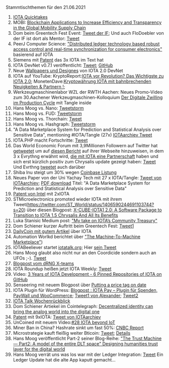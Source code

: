 Stammtischthemen für den 21.06.2021

1. [IOTA Quicktakes](https://www.youtube.com/watch?v=IL4ksQfEkfs)
2. MOBI: [Blockchain Applications to Increase Efficiency and Transparency in the Global Mobility Supply Chain](
https://dlt.mobi/blockchain-applications-to-increase-efficiency-and-transparency-in-the-global-mobility-supply-chain/)
3. Dom beim Greentech Fest Event: [Tweet der IF](https://twitter.com/iota/status/1404495199812861961?s=19); Und auch FloDoebler von der IF ist dort als Mentor: [Tweet](https://twitter.com/FloDoebler/status/1404729178197475329?s=20)
4.  PeerJ Computer Science: ["Distributed ledger technology based robust access control and real-time synchronization for consumer electronics"](https://peerj.com/articles/cs-566/) basierend auf IOTA
5.  Siemens mit [Patent](https://worldwide.espacenet.com/patent/search/family/068732938/publication/EP3829103A1?q=pn%3DEP3829103A1) das 3x IOTA im Text hat
6.  IOTA DevNet v0.7.1 veröffentlicht: [Tweet](https://twitter.com/AngeloCapossele/status/1404761949787803653?s=20); [GitHub](https://github.com/iotaledger/goshimmer/releases/tag/v0.7.1)
7.  Neue [Wallpapers und Designes](https://files.iota.org/media/IOTA_2_0_DevNet_Nectar_Image_Pack2.zip) von IOTA 2.0 DevNet
8.  IOTA auf YouTube: KryptoReport:[IOTA vor Revolution? Das Wichtigste zu IOTA 2.0](https://www.youtube.com/watch?v=ricquJW7LAw); MonetenDave:[Kryptowährung IOTA mit bahnbrechenden Neuigkeiten & Partnern !](https://www.youtube.com/watch?v=sID89zc4YyM); 
9.  Werkzeugmaschinenlabor WZL der RWTH Aachen: Neues Promo-Video zum 30.Aachener Werkzeugmaschinen-Kolloquium [Der Digitale Zwilling im Production Cycle](https://www.youtube.com/watch?v=uH7y62KPcxk) mit Tangle inside
10.  Hans Moog vs. Nano: [Tweetstorm](https://twitter.com/hus_qy/status/1404772058781949960?s=20)
11.  Hans Moog vs. FUD: [Tweetstorm](https://twitter.com/hus_qy/status/1404788914708176898?s=20)
12.  Hans Moog vs. Thorchain: [Tweet](https://twitter.com/hus_qy/status/1404849809169715201?s=20)
13.  Hans Moog vs. Hashgraph: [Tweetstorm](https://twitter.com/hus_qy/status/1405100379470286852?s=20)
14.  "A Data Marketplace System for Prediction and Statistical Analysis over Sensitive Data", mentioning #IOTA/Tangle (27x) [IOTAarchiev Tweet](https://twitter.com/_iotaarchive/status/1405059820705755139?s=20)
15.  IOTA.PHP macht Fortschritte: [Tweet](https://twitter.com/SourCL_Stefan/status/1405117418486349824?s=20)
16.  Das World Economic Forum mit 3,9Millionen Followern auf Twitter hat [getweetet](https://twitter.com/wef/status/1404789586048524288?s=20) um auf [diesen Bericht](https://www.weforum.org/agenda/2021/06/how-digital-authentication-could-drive-a-resale-revolution-for-fashion?utm_source=twitter&utm_medium=social_scheduler&utm_term=Circular+Economy&utm_content=15/06/2021+14:15) auf ihrer Webseite hinzuweisen, in dem 3 x Evrythng erwähnt wird, [die mit IOTA eine Partnerschaft](https://blog.iota.org/iota-evrythng-2a9b4b9d922d/) haben und sich erst kürzlich positiv zum Chrysalis update gezeigt haben: [Tweet](https://twitter.com/EVRYTHNG/status/1385982865075318785?s=20) Und Evrthng [tweetet](https://twitter.com/EVRYTHNG/status/1405154943732965378?s=20) auch darüber
17.  Shiba Inu steigt um 30% wegen [Coinbase Listung](https://www.crypto-news-flash.com/de/shiba-inu-schiesst-um-30-hoch-nach-coinbase-notierung/?feed_id=818&_unique_id=60c9e5b950251)
18.  Neues Paper von der Uni Yachay Tech mit 27 x IOTA/Tangle: [Tweet von IOTAarchiev](https://twitter.com/_iotaarchive/status/1405059820705755139?s=20); [PDF download](https://201.159.223.86/bitstream/123456789/307/1/ECMC0050.pdf) Titel: "A Data Marketplace System for Prediction and Statistical
Analysis over Sensitive Data"
19. [Patent von Intel](https://twitter.com/_iotaarchive/status/1405413652228939783?s=19) mit 2xIOTA
20. STMicroelectronics promoted wieder IOTA mit ihrem Tweet(https://twitter.com/ST_World/status/1406590244691103744?s=20) über diesen Blogpost: [X-CUBE-IOTA1 2.0: A Software Package to Transition to IOTA 1.5 Chrysalis And All Its Benefits](https://blog.st.com/x-cube-iota1/)
21. Luka Stanisic Medium post: ["My take on IOTA’s Community Treasury"](https://luka99.medium.com/my-take-on-iotas-community-treasury-f40deb7b56ba)
22. Dom Schiener kurzer Auftritt beim Greentech Fest: [Tweet1](https://twitter.com/iotatokennews/status/1405451756839055364?s=20)
23. [DailyCoin mit gutem Artikel](https://dailycoin.com/iotas-answer-to-the-blockchain-distributed-ledger-technology-scaled-globally/) über IOTA
24. Automation Worlkd berichtet über ["The Machine-To-Machine Marketplace"](https://www.automationworld.com/factory/robotics/article/21485606/evolution-of-machine-autonomy-in-factory-transactions))
25. IOTABeeliever startet [iotatalk.org](https://iotatalk.org/); Hier [sein Tweet](https://twitter.com/IOTABeeliever/status/1405486404453478402?s=20)
26. Hans Moog glaubt also nicht nur an den Coordicide sondern auch an UFOs ;-). [Tweet](https://twitter.com/hus_qy/status/1405661433275289601?s=20)
27. [Blogpost vom dRNG X-teams](https://blog.iota.org/drng-commitee-x-team/)
28. IOTA Roundup heißen jetzt IOTA Weekly: [Tweet](https://twitter.com/IotaWeekly/status/1405784416903995393?s=20)
29. Video: [3 Years of IOTA Development - 6 Pinned Repositories of IOTA on GitHub](https://www.youtube.com/watch?v=grLt41wPOYA)
30. Senseering mit neuem Blogpost über [Putting a price tag on date](https://medium.com/senseering/putting-a-price-tag-on-data-e846477ace2e)
31. IOTA Plugin für WordPress: [Blogpost : IOTA Pay – Plugin für Spenden, PayWall und WooCommerce](https://short-aktien.de/iota-pay-wordpress-plugin-spenden-woocommerce/); [Tweet1 von Alexander](https://twitter.com/shortaktien/status/1406250454384885763?s=20); [Tweet2](https://twitter.com/shortaktien/status/1406580043636170754?s=20)
32. [IOTA Talk Wochenrückblick](https://www.iota-talk.com/index.php?article-amp/93-wochenr%C3%BCckblick-vom-13-bis-19-juni-2021/&article%2F93-wochenr%C3%BCckblick-vom-13-bis-19-juni-2021%2F=&__twitter_impression=true)
33. Dom Schiener Artiekel im Cointelegraph: [Decentralized identity can bring the analog world into the digital one](https://cointelegraph.com/news/decentralized-identity-can-bring-the-analog-world-into-the-digital-one)
34. [Patent](https://worldwide.espacenet.com/patent/search/family/075647484/publication/CN112751915A?q=pn%3DCN112751915A) mit 9xIOTA: [Tweet von IOTAarchiev](https://twitter.com/_iotaarchive/status/1406861694828175360)
35. UnCoined mit neuem Video:[#28 IOTA beyond IoT](https://www.youtube.com/watch?v=rIYtFQpHw-U)
36. Miner Ban in China? Hashrate sinkt um fast 50%: [CNBC Report](https://www.cnbc.com/2021/06/15/chinas-bitcoin-miner-exodus-.html)
37. Microstrategie kauft fleißig weiter Bticoin: [Tweet](https://twitter.com/michael_saylor/status/1406946140344442882?s=20); [Details](https://www.microstrategy.com/en/investor-relations/press/microstrategy-acquires-additional-bitcoins-and-now-holds-over-105000-bitcoins-in-total_06-21-2021)
38. Hans Moog veröffentlicht Part-2 seiner Blog-Reihe: ["The Trust Machine — Part2: A model of the entire DLT space"
Designing humanities trust layer for the digital world](https://husqy.medium.com/the-trust-machine-part2-a-model-of-the-entire-dlt-space-f169fe527c75)
39. Hans Moog verrät uns was los war mit der Ledger Integration: [Tweet](https://twitter.com/hus_qy/status/1406987167423815682?s=20) Ein Ledger Update hat die alte App kaputt gemacht...


